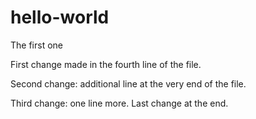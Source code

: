 # hello-world
The first one

First change made in the fourth line of the file.

Second change: additional line at the very end of the file.

Third change: one line more.
Last change at the end.
